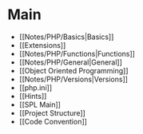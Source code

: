# Main
- [[Notes/PHP/Basics|Basics]]
- [[Extensions]]
- [[Notes/PHP/Functions|Functions]]
- [[Notes/PHP/General|General]]
- [[Object Oriented Programming]]
- [[Notes/PHP/Versions|Versions]]
- [[php.ini]]
- [[Hints]]
- [[SPL Main]]
- [[Project Structure]]
- [[Code Convention]]